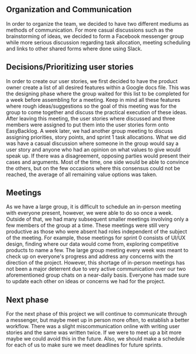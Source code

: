 ## Organization and Communication
In order to organize the team, we decided to have two different mediums as methods of communication. For more casual discussions such as the brainstorming of ideas, we decided to form a Facebook messenger group while more serious discussion regarding task allocation, meeting scheduling and links to other shared forms where done using Slack.  

## Decisions/Prioritizing user stories
In order to create our user stories, we first decided to have the product owner create a list of all desired features within a Google docs file. This was the designing phase where the group waited for this list to be completed for a week before assembling for a meeting. Keep in mind all these features where rough ideas/suggestions so the goal of this meeting was for the group to come together and discuss the practical execution of these ideas. After leaving this meeting, the user stories where discussed and three members were assigned to put them into the user stories form onto EasyBacklog. A week later, we had another group meeting to discuss assigning priorities, story points, and sprint 1 task allocations. What we did was have a casual discussion where someone in the group would say a user story and anyone who had an opinion on what values to give would speak up. If there was a disagreement, opposing parties would present their cases and arguments. Most of the time, one side would be able to convince the others, but on the few occasions where this consensus could not be reached, the average of all remaining value options was taken.

## Meetings
As we have a large group, it is difficult to schedule an in-person meeting with everyone present, however, we were able to do so once a week. Outside of that, we had many subsequent smaller meetings involving only a few members of the group at a time. These meetings were still very productive as those who were absent had roles independent of the subject of the meeting. For example, those meetings for sprint 0 consists of UI/UX design, finding where our data would come from, exploring competitive products to name a few.
The large group meeting every week was meant to check up on everyone's progress and address any concerns with the direction of the project. However, this shortage of in-person meetings has not been a major deterrent due to very active communication over our two aforementioned group chats on a near-daily basis. Everyone has made sure to update each other on ideas or concerns we had for the project.

## Next phase
For the next phase of this project we will continue to communicate through a messenger, but maybe meet up in person more often, 
to establish a better workflow. There was a slight miscommunication online with writing user stories and the same was written twice. 
If we were to meet up a bit more maybe we could avoid this in the future. Also, we should make a schedule for each of us to make sure we meet deadlines for future sprints.
















